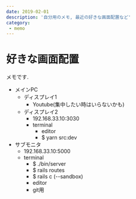 ```yaml
---
date: 2019-02-01
description: '自分用のメモ, 最近の好きな画面配置など'
category:
 - memo
---
```


# 好きな画面配置
メモです.  

 - メインPC
   - ディスプレイ1
     - Youtube(集中したい時はいらないかも)
   - ディスプレイ2
     - 192.168.33.10:3030
     - terminal
       - editor
       - $ yarn src:dev
 - サブモニタ
   - 192.168.33.10:5000
   - terminal
     - $ ./bin/server
     - $ rails routes
     - $ rails c (--sandbox)
     - editor
     - git用